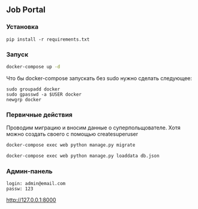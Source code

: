 ## Job Portal

### Установка

```
pip install -r requirements.txt
```

### Запуск
```sh
docker-compose up -d
```

Что бы docker-compose запускать без sudo нужно сделать следующее:
```
sudo groupadd docker
sudo gpasswd -a $USER docker
newgrp docker
```

### Первичные действия
Проводим миграцию и вносим данные о суперпольщователе. Хотя можно создать своего с помощью createsuperuser

```sh
docker-compose exec web python manage.py migrate
```
```sh
docker-compose exec web python manage.py loaddata db.json
```
### Админ-панель
```
login: admin@email.com
passw: 123
```

http://127.0.0.1:8000